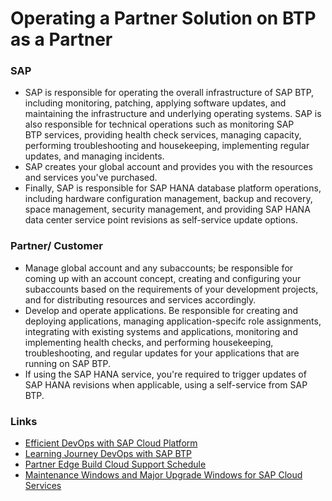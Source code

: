 # Operating a Partner Solution on BTP as a Partner

### **SAP**

   * SAP is responsible for operating the overall infrastructure of SAP BTP, including monitoring, patching, applying software updates, and maintaining the infrastructure and underlying operating systems. SAP is also responsible for technical operations such as monitoring SAP BTP services, providing health check services, managing capacity, performing troubleshooting and housekeeping, implementing regular updates, and managing incidents.
   * SAP creates your global account and provides you with the resources and services you've purchased.
   * Finally, SAP is responsible for SAP HANA database platform operations, including hardware configuration management, backup and recovery, space management, security management, and providing SAP HANA data center service point revisions as self-service update options.

 ### **Partner/ Customer**
   * Manage global account and any subaccounts; be responsible for coming up with an account concept, creating and configuring your subaccounts based on the requirements of your development projects, and for distributing resources and services accordingly.
   * Develop and operate applications. Be responsible for creating and deploying applications, managing application-specifc role assignments, integrating with existing systems and applications, monitoring and implementing health checks, and performing housekeeping, troubleshooting, and regular updates for your applications that are running on SAP BTP.
   * If using the SAP HANA service, you're required to trigger updates of SAP HANA revisions when applicable, using a self-service from SAP BTP.

### Links
* <a href="https://assets.cdn.sap.com/sapcom/docs/2020/11/167361a1-b97d-0010-87a3-c30de2ffd8ff.pdf" target="_blank">Efficient DevOps with SAP Cloud Platform</a>
* <a href="https://help.sap.com/learning-journeys/2297e49af15c4ebba9246efb18fc5d96" target="_blank">Learning Journey DevOps with SAP BTP</a>
* <a href="https://www.sap.com/about/trust-center/agreements/partnerships/oem-agreements.html?tag=agreements:oem-agreements/program-support-schedules&sort=latest_desc" target="_blank">Partner Edge Build Cloud Support Schedule</a>
* <a href="https://support.sap.com/en/my-support/systems-installations/cac/maintenance-windows.html" target="_blank">Maintenance Windows and Major Upgrade Windows for SAP Cloud Services</a>
